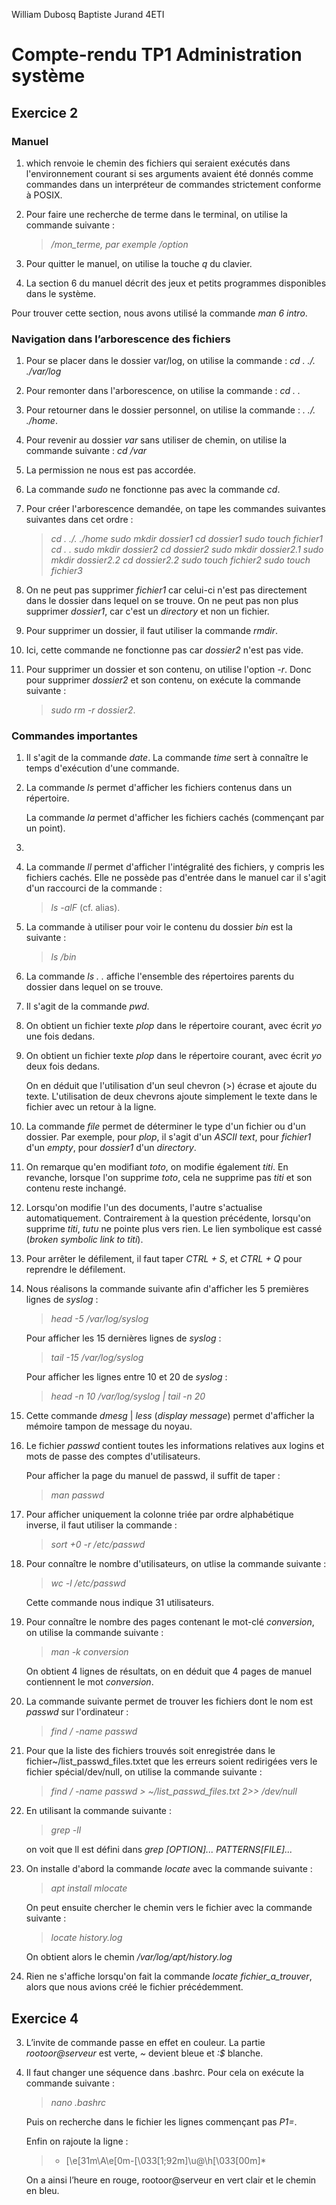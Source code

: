 William Dubosq
Baptiste Jurand
4ETI

# Compte-rendu TP1 Administration système

## Exercice 2

### Manuel

1. which renvoie le chemin des fichiers qui seraient exécutés dans l'environnement courant si ses arguments avaient été donnés comme commandes dans un interpréteur de commandes strictement conforme à POSIX.

2. Pour faire une recherche de terme dans le terminal, on utilise la commande suivante :

	>*/mon_terme, par exemple /option*

3. Pour quitter le manuel, on utilise la touche *q* du clavier.

4. La section 6 du manuel décrit des jeux et petits programmes disponibles dans le système.

Pour trouver cette section, nous avons utilisé la commande *man 6 intro*.

### Navigation dans l’arborescence des fichiers

1. Pour se placer dans le dossier var/log, on utilise la commande : *cd . ./. ./var/log*

2.  Pour remonter dans l'arborescence, on utilise la commande : *cd . .*

3. Pour retourner dans le dossier personnel, on utilise la commande : *. ./. ./home*.

4. Pour revenir au dossier *var* sans utiliser de chemin, on utilise la commande suivante : *cd /var*

5. La permission ne nous est pas accordée.

6. La commande *sudo* ne fonctionne pas avec la commande *cd*.

7. Pour créer l'arborescence demandée, on tape les commandes suivantes suivantes dans cet ordre :

	>*cd . ./. ./home
	>sudo mkdir dossier1
	>cd dossier1
	>sudo touch fichier1
	>cd . .
	>sudo mkdir dossier2
	>cd dossier2
	>sudo mkdir dossier2.1
	>sudo mkdir dossier2.2
	>cd dossier2.2
	>sudo touch fichier2
	>sudo touch fichier3*

8. On ne peut pas supprimer *fichier1* car celui-ci n'est pas directement dans le dossier dans lequel on se trouve. On ne peut pas non plus supprimer *dossier1*, car c'est un *directory* et non un fichier.

9. Pour supprimer un dossier, il faut utiliser la commande *rmdir*.

10. Ici, cette commande ne fonctionne pas car *dossier2* n'est pas vide.

11. Pour supprimer un dossier et son contenu, on utilise l'option *-r*. Donc pour supprimer *dossier2* et son contenu, on exécute la commande suivante :

	>*sudo rm -r dossier2*.

### Commandes importantes

1. Il s'agit de la commande *date*. La commande *time* sert à connaître le temps d'exécution d'une commande.

2. La commande *ls* permet d'afficher les fichiers contenus dans un répertoire.

	La commande *la* permet d'afficher les fichiers cachés (commençant par un point).

3.

4. La commande *ll* permet d'afficher l'intégralité des fichiers, y compris les fichiers cachés. Elle ne possède pas d'entrée dans le manuel car il s'agit d'un raccourci de la commande :

	> *ls -alF* (cf. alias).

5. La commande à utiliser pour voir le contenu du dossier *bin* est la suivante :

	> *ls /bin*

6.  La commande *ls . .* affiche l'ensemble des répertoires parents du dossier dans lequel on se trouve.

7. Il s'agit de la commande *pwd*.

8. On obtient un fichier texte *plop* dans le répertoire courant, avec écrit *yo* une fois dedans.

9. On obtient un fichier texte *plop* dans le répertoire courant, avec écrit *yo* deux fois dedans.

	On en déduit que l'utilisation d'un seul chevron (>) écrase et ajoute du texte. L'utilisation de deux chevrons ajoute simplement le texte dans le fichier avec un retour à la ligne.

10. La commande *file* permet de déterminer le type d'un fichier ou d'un dossier. Par exemple, pour *plop*, il s'agit d'un *ASCII text*, pour *fichier1* d'un *empty*, pour *dossier1* d'un *directory*.

11. On remarque qu'en modifiant *toto*, on modifie également *titi*. En revanche, lorsque l'on supprime *toto*, cela ne supprime pas *titi* et son contenu reste inchangé.

12. Lorsqu'on modifie l'un des documents, l'autre s'actualise automatiquement. Contrairement à la question précédente, lorsqu'on supprime *titi*, *tutu* ne pointe plus vers rien. Le lien symbolique est cassé (*broken symbolic link to titi*).

13. Pour arrêter le défilement, il faut taper *CTRL + S*, et *CTRL + Q* pour reprendre le défilement.

14. Nous réalisons la commande suivante afin d'afficher les 5 premières lignes de *syslog* :

	> *head -5 /var/log/syslog*

	Pour afficher les 15 dernières lignes de *syslog* :

	> *tail -15 /var/log/syslog*

	Pour afficher les lignes entre 10 et 20 de *syslog* :

	> *head -n 10 /var/log/syslog | tail -n 20*

15. Cette commande *dmesg* | *less* (*display message*) permet d'afficher la mémoire tampon de message du noyau.

16. Le fichier *passwd* contient toutes les informations relatives aux logins et mots de passe des comptes d'utilisateurs.

	Pour afficher la page du manuel de passwd, il suffit de taper :

	> *man passwd*

17. Pour afficher uniquement la colonne triée par ordre alphabétique inverse, il faut utiliser la commande :

	> *sort +0 -r /etc/passwd*

18. Pour connaître le nombre d'utilisateurs, on utlise la commande suivante :

	> *wc -l /etc/passwd*

	Cette commande nous indique 31 utilisateurs.

19. Pour connaître le nombre des pages contenant le mot-clé *conversion*, on utilise la commande suivante :

	> *man -k conversion*

	On obtient 4 lignes de résultats, on en déduit que 4 pages de manuel contiennent le mot *conversion*.

20. La commande suivante permet de trouver les fichiers dont le nom est *passwd* sur l'ordinateur :

	> *find / -name passwd*

21. Pour que la liste des fichiers trouvés soit enregistrée dans le fichier~/list_passwd_files.txtet que les erreurs soient redirigées vers le fichier spécial/dev/null, on utilise la commande suivante :

	> *find / -name passwd > ~/list_passwd_files.txt 2>> /dev/null*

22. En utilisant la commande suivante :

	> *grep -ll*

	on voit que ll est défini dans *grep [OPTION]... PATTERNS[FILE]...*

23. On installe d'abord la commande *locate* avec la commande suivante :

	> *apt install mlocate*

	On peut ensuite chercher le chemin vers le fichier avec la commande suivante :

	> *locate history.log*

	On obtient alors le chemin */var/log/apt/history.log*

24. Rien ne s'affiche lorsqu'on fait la commande *locate fichier_a_trouver*, alors que nous avions créé le fichier précédemment.

## Exercice 4

3. L’invite de commande passe en effet en couleur. La partie *rootoor@serveur* est verte, *~* devient bleue et *:$* blanche.

4. Il faut changer une séquence dans .bashrc. Pour cela on exécute la commande suivante :

	> *nano .bashrc*

	Puis on recherche dans le fichier les lignes commençant pas *P1=*.

	Enfin on rajoute la ligne :

	> * \[\e[31m\A\e[0m-\[\033[1;92m]\u@\h\[\033[00m\]*

	On a ainsi l’heure en rouge, rootoor@serveur en vert clair et le chemin en bleu.

